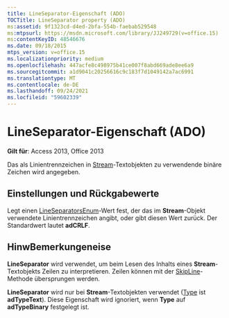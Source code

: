 ```yaml
---
title: LineSeparator-Eigenschaft (ADO)
TOCTitle: LineSeparator property (ADO)
ms:assetid: 9f1323cd-d4ed-2bfa-554b-faebab529548
ms:mtpsurl: https://msdn.microsoft.com/library/JJ249729(v=office.15)
ms:contentKeyID: 48546676
ms.date: 09/18/2015
mtps_version: v=office.15
ms.localizationpriority: medium
ms.openlocfilehash: 447acfe8c498975b41ce007f8abd669ade8ee6a9
ms.sourcegitcommit: a1d9041c20256616c9c183f7d1049142a7ac6991
ms.translationtype: MT
ms.contentlocale: de-DE
ms.lasthandoff: 09/24/2021
ms.locfileid: "59602339"
---
```

# <a name="lineseparator-property-ado"></a>LineSeparator-Eigenschaft (ADO)


**Gilt für**: Access 2013, Office 2013

Das als Linientrennzeichen in [Stream](stream-object-ado.md)-Textobjekten zu verwendende binäre Zeichen wird angegeben.

## <a name="settings-and-return-values"></a>Einstellungen und Rückgabewerte

Legt einen [LineSeparatorsEnum](lineseparatorsenum.md)-Wert fest, der das im **Stream**-Objekt verwendete Linientrennzeichen angibt, oder gibt diesen Wert zurück. Der Standardwert lautet **adCRLF**.

## <a name="remarks"></a>HinwBemerkungeneise

**LineSeparator** wird verwendet, um beim Lesen des Inhalts eines **Stream**-Textobjekts Zeilen zu interpretieren. Zeilen können mit der [SkipLine](skipline-method-ado.md)-Methode übersprungen werden.

**LineSeparator** wird nur bei **Stream**-Textobjekten verwendet ([Type](type-property-ado-stream.md) ist **adTypeText**). Diese Eigenschaft wird ignoriert, wenn **Type** auf **adTypeBinary** festgelegt ist.

